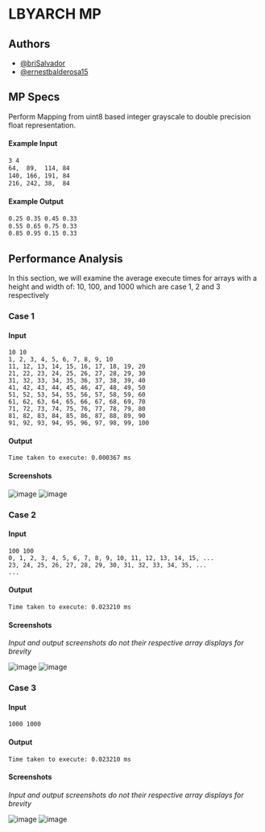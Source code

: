 
# LBYARCH MP


## Authors

- [@briSalvador](https://github.com/briSalvador)
- [@ernestbalderosa15](https://github.com/ernestbalderosa15)

## MP Specs
Perform Mapping from uint8 based integer grayscale to double precision float representation.

#### Example Input
```bash
3 4
64,  89,  114, 84
140, 166, 191, 84
216, 242, 38,  84
```

#### Example Output
```bash
0.25 0.35 0.45 0.33
0.55 0.65 0.75 0.33
0.85 0.95 0.15 0.33
```
## Performance Analysis
In this section, we will examine the average execute times for arrays with a height and width of: 10, 100, and 1000 which are case 1, 2 and 3 respectively

### Case 1
#### Input
```
10 10
1, 2, 3, 4, 5, 6, 7, 8, 9, 10
11, 12, 13, 14, 15, 16, 17, 18, 19, 20
21, 22, 23, 24, 25, 26, 27, 28, 29, 30
31, 32, 33, 34, 35, 36, 37, 38, 39, 40
41, 42, 43, 44, 45, 46, 47, 48, 49, 50
51, 52, 53, 54, 55, 56, 57, 58, 59, 60
61, 62, 63, 64, 65, 66, 67, 68, 69, 70
71, 72, 73, 74, 75, 76, 77, 78, 79, 80
81, 82, 83, 84, 85, 86, 87, 88, 89, 90
91, 92, 93, 94, 95, 96, 97, 98, 99, 100
```

#### Output
```
Time taken to execute: 0.000367 ms
```

#### Screenshots
![image](https://github.com/user-attachments/assets/81bf4965-11ba-438e-be2e-1ff30999c418)
![image](https://github.com/user-attachments/assets/6296b019-07da-4227-ba75-8748497caf5f)

### Case 2
#### Input
```
100 100
0, 1, 2, 3, 4, 5, 6, 7, 8, 9, 10, 11, 12, 13, 14, 15, ...
23, 24, 25, 26, 27, 28, 29, 30, 31, 32, 33, 34, 35, ...
...
```

#### Output
```
Time taken to execute: 0.023210 ms
```

#### Screenshots
*Input and output screenshots do not their respective array displays for brevity*

![image](https://github.com/user-attachments/assets/9553a292-335a-486c-a999-7129ea5b79ad)
![image](https://github.com/user-attachments/assets/79b24158-62fe-4206-b7c1-61d1a6fede9b)

### Case 3
#### Input
```
1000 1000

```

#### Output
```
Time taken to execute: 0.023210 ms
```

#### Screenshots
*Input and output screenshots do not their respective array displays for brevity*

![image](https://github.com/user-attachments/assets/9553a292-335a-486c-a999-7129ea5b79ad)
![image](https://github.com/user-attachments/assets/79b24158-62fe-4206-b7c1-61d1a6fede9b)






